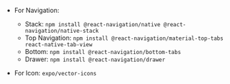 - For Navigation:

  - Stack: `npm install @react-navigation/native @react-navigation/native-stack`
  - Top Navigation: `npm install @react-navigation/material-top-tabs react-native-tab-view`
  - Bottom: `npm install @react-navigation/bottom-tabs`
  - Drawer: `npm install @react-navigation/drawer`

- For Icon: `expo/vector-icons`
